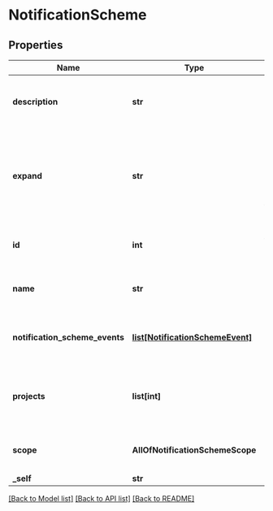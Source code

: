# NotificationScheme

## Properties
Name | Type | Description | Notes
------------ | ------------- | ------------- | -------------
**description** | **str** | The description of the notification scheme. | [optional] 
**expand** | **str** | Expand options that include additional notification scheme details in the response. | [optional] 
**id** | **int** | The ID of the notification scheme. | [optional] 
**name** | **str** | The name of the notification scheme. | [optional] 
**notification_scheme_events** | [**list[NotificationSchemeEvent]**](NotificationSchemeEvent.md) | The notification events and associated recipients. | [optional] 
**projects** | **list[int]** | The list of project IDs associated with the notification scheme. | [optional] 
**scope** | **AllOfNotificationSchemeScope** | The scope of the notification scheme. | [optional] 
**_self** | **str** |  | [optional] 

[[Back to Model list]](../README.md#documentation-for-models) [[Back to API list]](../README.md#documentation-for-api-endpoints) [[Back to README]](../README.md)

